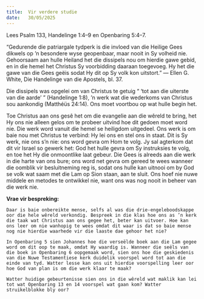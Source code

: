 ```yaml
---
title:  Vir verdere studie
date:   30/05/2025
---
```


Lees Psalm 133, Handelinge 1:4–9 en Openbaring 5:4–7.

“Gedurende die patriargale tydperk is die invloed van die Heilige Gees dikwels op ’n besondere wyse geopenbaar, maar nooit in Sy volheid nie. Gehoorsaam aan hulle Heiland het die dissipels nou om hierdie gawe gebid, en in die hemel het Christus Sy voorbidding daaraan toegevoeg. Hy het die gawe van die Gees geëis sodat Hy dit op Sy volk kon uitstort.” — Ellen G. White, Die Handelinge van die Apostels, bl. 37.

Die dissipels was opgelei om van Christus te getuig “ ‘tot aan die uiterste van die aarde’ ” (Handelinge 1:8), ’n werk wat die wederkoms van Christus sou aankondig (Matthéüs 24:14). Ons moet voortbou op wat hulle begin het.

Toe Christus aan ons gesê het om die evangelie aan die wêreld te bring, het Hy ons nie alleen gelos om te probeer uitvind hoe dit gedoen moet word nie. Die werk word vanuit die hemel se heiligdom uitgedeel. Ons werk is om baie nou met Christus te verbind: Hy lei ons en stel ons in staat. Dit is Sy werk, nie ons s’n nie: ons word gevra om Hom te volg. Jy sal agterkom dat dit vir Israel so gewerk het: God het hulle gevra om Sy instruksies te volg, en toe het Hy die onmoontlike laat gebeur. Die Gees is alreeds aan die werk in die harte van ons bure; ons word net gevra om gereed te wees wanneer die oomblik vir besluitneming reg is, sodat ons hulle kan uitnooi om by God se volk wat saam met die Lam op Sion staan, aan te sluit. Ons hoef nie nuwe middele en metodes te ontwikkel nie, want ons was nog nooit in beheer van die werk nie.

**Vrae vir bespreking:**

`Daar is baie onbereikte mense, selfs al was die drie-engeleboodskappe oor die hele wêreld verkondig. Bespreek in die klas hoe ons as ’n kerk die taak wat Christus aan ons gegee het, beter kan uitvoer. Hoe kan ons leer om nie wanhopig te wees omdat dit waar is dat so baie mense nog nie hierdie waarhede vir die laaste dae gehoor het nie?`

`In Openbaring 5 sien Johannes hoe die verseëlde boek aan die Lam gegee word om dit oop te maak, omdat Hy waardig is. Wanneer die seëls van die boek in Openbaring 6 oopgemaak word, sien ons hoe die geskiedenis van die Nuwe Testamentiese kerk duidelik voorspel word tot aan die einde van tyd. Watter lesse kan ons uit hierdie voorspelling leer oor hoe God van plan is om die werk klaar te maak?`

`Watter huidige gebeurtenisse sien ons in die wêreld wat maklik kan lei tot wat Openbaring 13 en 14 voorspel wat gaan kom? Watter struikelblokke bly oor?`